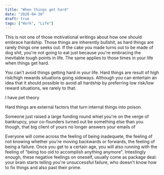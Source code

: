 ```yaml
---
title: "When things get hard"
date: "2020-04-30"
draft: true
tags: ["Work", "Life"]
---
```


This is not one of those motivational writings about how one should embrace hardship. Those things are inherently bullshit, as hard things are rarely things one seeks out. If the cake you made turns out to be made of dog shit, you're not going to eat just because you're embracing the inevitable tough points in life. The same applies to those times in your life when things get hard.

You can't avoid things getting hard in your life. Hard things are result of high risk/high rewards situations going sideways. Although you can entertain an idea that it should possible to avoid all hardship by preferring low risk/low reward situations, we rarely to that.

I have pet theory

Hard things are external factors that turn internal things into poison.

Someone just raised a large funding round whiel you're on the verge of bankrupcy, your co-founders turned out be something else than you though, that big client of yours no longer answers your emails of

Everyone will come across the feeling of being inadequete, the feeling of not knowing whether you're moving backwards or forwards, the feeling of being a failure. Once you get to a certain age, you will also running with the feeling of "being too old to accomplish anything anymore". Intestingly enough, these negative feelings on oneself, usually come as package deal: your brain starts telling you're unsuccessful failure, who doesn't know how to fix things and also past their prime.
